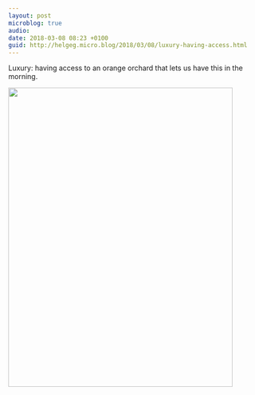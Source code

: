 ```yaml
---
layout: post
microblog: true
audio: 
date: 2018-03-08 08:23 +0100
guid: http://helgeg.micro.blog/2018/03/08/luxury-having-access.html
---
```

Luxury: having access to an orange orchard that lets us have this in the morning. 

<img src="http://microblog.helgegudmundsen.com/uploads/2018/a5923dd8d2.jpg" width="450" height="600" />
